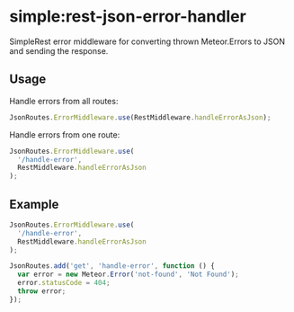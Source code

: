 # simple:rest-json-error-handler

SimpleRest error middleware for converting thrown Meteor.Errors to JSON and sending the response.

## Usage

Handle errors from all routes:

```js
JsonRoutes.ErrorMiddleware.use(RestMiddleware.handleErrorAsJson);
```

Handle errors from one route:

```js
JsonRoutes.ErrorMiddleware.use(
  '/handle-error',
  RestMiddleware.handleErrorAsJson
);
```

## Example

```js
JsonRoutes.ErrorMiddleware.use(
  '/handle-error',
  RestMiddleware.handleErrorAsJson
);

JsonRoutes.add('get', 'handle-error', function () {
  var error = new Meteor.Error('not-found', 'Not Found');
  error.statusCode = 404;
  throw error;
});
```
